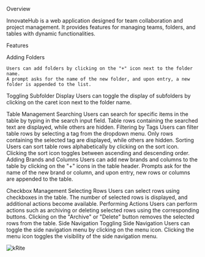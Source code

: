 Overview

InnovateHub is a web application designed for team collaboration and project management. It provides features for managing teams, folders, and tables with dynamic functionalities.

Features

Adding Folders

    Users can add folders by clicking on the "+" icon next to the folder name.
    A prompt asks for the name of the new folder, and upon entry, a new folder is appended to the list.
    
Toggling Subfolder Display
    Users can toggle the display of subfolders by clicking on the caret icon next to the folder name.
    
Table Management
    Searching
        Users can search for specific items in the table by typing in the search input field.
        Table rows containing the searched text are displayed, while others are hidden.
    Filtering by Tags
        Users can filter table rows by selecting a tag from the dropdown menu.
        Only rows containing the selected tag are displayed, while others are hidden.
    Sorting
      Users can sort table rows alphabetically by clicking on the sort icon.
      Clicking the sort icon toggles between ascending and descending order.
    Adding Brands and Columns
      Users can add new brands and columns to the table by clicking on the "+" icons in the table header.
      Prompts ask for the name of the new brand or column, and upon entry, new rows or columns are appended to the table.
      
Checkbox Management
    Selecting Rows
      Users can select rows using checkboxes in the table.
      The number of selected rows is displayed, and additional actions become available.
    Performing Actions
      Users can perform actions such as archiving or deleting selected rows using the corresponding buttons.
      Clicking on the "Archive" or "Delete" button removes the selected rows from the table.
    Side Navigation
      Toggling Side Navigation
      Users can toggle the side navigation menu by clicking on the menu icon.
      Clicking the menu icon toggles the visibility of the side navigation menu.

![kRite](https://github.com/vikasvb98/K-Rite/assets/49707580/fffa07f4-0100-414f-b4cd-c2fcce757c44)
